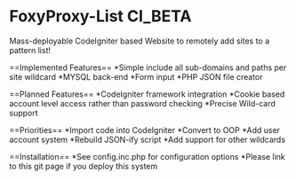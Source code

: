 FoxyProxy-List CI_BETA
==============

Mass-deployable CodeIgniter based Website to remotely add sites to a pattern list! 


==Implemented Features==
*Simple include all sub-domains and paths per site wildcard
*MYSQL back-end
*Form input
*PHP JSON file creator

==Planned Features==
*CodeIgniter framework integration
*Cookie based account level access rather than password checking
*Precise Wild-card support

==Priorities==
*Import code into CodeIgniter
*Convert to OOP
*Add user account system
*Rebuild JSON-ify script
*Add support for other wildcards

==Installation==
*See config.inc.php for configuration options
*Please link to this git page if you deploy this system

